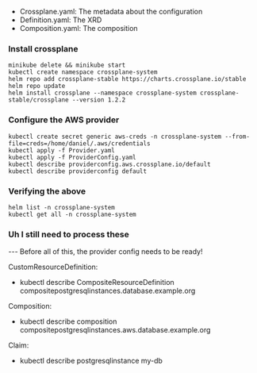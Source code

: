 - Crossplane.yaml: The metadata about the configuration
- Definition.yaml: The XRD
- Composition.yaml: The composition

### Install crossplane
```shell
minikube delete && minikube start
kubectl create namespace crossplane-system
helm repo add crossplane-stable https://charts.crossplane.io/stable
helm repo update
helm install crossplane --namespace crossplane-system crossplane-stable/crossplane --version 1.2.2
```

### Configure the AWS provider
```shell
kubectl create secret generic aws-creds -n crossplane-system --from-file=creds=/home/daniel/.aws/credentials
kubectl apply -f Provider.yaml
kubectl apply -f ProviderConfig.yaml
kubectl describe providerconfig.aws.crossplane.io/default
kubectl describe providerconfig default
```

### Verifying the above
```shell
helm list -n crossplane-system
kubectl get all -n crossplane-system
```

### Uh I still need to process these

--- Before all of this, the provider config needs to be ready!

CustomResourceDefinition:
- kubectl describe CompositeResourceDefinition compositepostgresqlinstances.database.example.org

Composition:
- kubectl describe composition compositepostgresqlinstances.aws.database.example.org

Claim:
- kubectl describe postgresqlinstance my-db